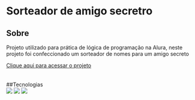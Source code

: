 <h1>Sorteador de amigo secretro</h1>

<h2>Sobre</h2>
<p>Projeto utilizado para prática de lógica de programação na Alura, neste projeto foi confeccionado um sorteador de nomes para um amigo secreto</p>
<a href = "https://amigo-secreto-eight-steel.vercel.app/" class = "link">Clique aqui para acessar o projeto</a>
</br> </br> </br>
##Tecnologias
<div>
  <img src="https://img.shields.io/badge/HTML-239120?style=for-the-badge&logo=html5&logoColor=white">
  <img src="https://img.shields.io/badge/CSS-239120?&style=for-the-badge&logo=css3&logoColor=white">
  <img src="https://img.shields.io/badge/JavaScript-F7DF1E?style=for-the-badge&logo=javascript&logoColor=black">
</div>


